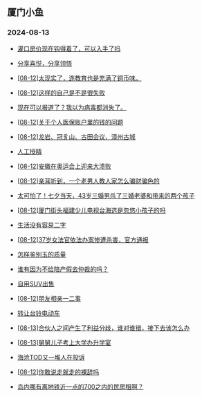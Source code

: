 ## 厦门小鱼 
### 2024-08-13

+ [灌口房价现在钩得着了，可以入手了吗](http://bbs.xmfish.com/read-htm-tid-18230615.html)

+ [分享喜悦，分享领悟](http://bbs.xmfish.com/read-htm-tid-18230573.html)

+ [[08-12]太现实了，连教育也是充满了铜币味。](http://bbs.xmfish.com/read-htm-tid-18230794.html)

+ [[08-12]这样的自己是不是很失败](http://bbs.xmfish.com/read-htm-tid-18230586.html)

+ [现在可以报道了？我以为病毒都消失了。](http://bbs.xmfish.com/read-htm-tid-18230800.html)

+ [[08-12]关于个人医保账户里的钱的问题](http://bbs.xmfish.com/read-htm-tid-18230682.html)

+ [[08-12]龙岩、冠豸山、古田会议、漳州古城](http://bbs.xmfish.com/read-htm-tid-18230815.html)

+ [人工授精](http://bbs.xmfish.com/read-htm-tid-18230826.html)

+ [[08-12]安徽在奥运会上迎来大溃败](http://bbs.xmfish.com/read-htm-tid-18230614.html)

+ [[08-12]亲耳听到，一个老男人教人家怎么骗财骗色的](http://bbs.xmfish.com/read-htm-tid-18230871.html)

+ [太可怕了！七夕当天，43岁三婚男杀了三婚老婆和带来的两个孩子](http://bbs.xmfish.com/read-htm-tid-18230839.html)

+ [[08-12]厦门街头福建少儿电视台海选是忽悠小孩子的吗](http://bbs.xmfish.com/read-htm-tid-18230779.html)

+ [生活没有容易二字](http://bbs.xmfish.com/read-htm-tid-18230993.html)

+ [[08-12]37岁女法官依法办案惨遭杀害，官方通报](http://bbs.xmfish.com/read-htm-tid-18230837.html)

+ [怎样鉴别玉的质量](http://bbs.xmfish.com/read-htm-tid-18230709.html)

+ [谁有因为不给陪产假去仲裁的吗？](http://bbs.xmfish.com/read-htm-tid-18230859.html)

+ [自用SUV出售](http://bbs.xmfish.com/read-htm-tid-18230971.html)

+ [[08-12]朋友相亲一二事](http://bbs.xmfish.com/read-htm-tid-18230872.html)

+ [转让台铃电动车](http://bbs.xmfish.com/read-htm-tid-18230824.html)

+ [[08-13]合伙人之间产生了利益分歧，谁对谁错，接下去该怎么办](http://bbs.xmfish.com/read-htm-tid-18231059.html)

+ [[08-13]舅舅儿子考上大学办升学宴](http://bbs.xmfish.com/read-htm-tid-18231161.html)

+ [海沧TOD又一堆人在投诉](http://bbs.xmfish.com/read-htm-tid-18231183.html)

+ [[08-12]你敢说走就走的裸辞吗](http://bbs.xmfish.com/read-htm-tid-18231006.html)

+ [岛内哪有离地铁近一点的700之内的民房租啊？](http://bbs.xmfish.com/read-htm-tid-18231084.html)

